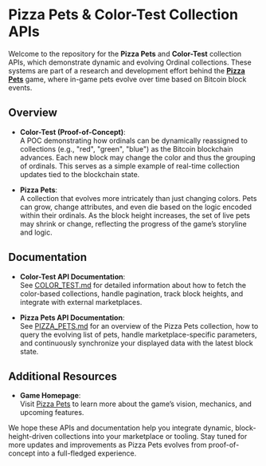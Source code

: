 # Pizza Pets & Color-Test Collection APIs

Welcome to the repository for the **Pizza Pets** and **Color-Test** collection APIs, which demonstrate dynamic and evolving Ordinal collections. These systems are part of a research and development effort behind the **[Pizza Pets](https://pizzapets.fun)** game, where in-game pets evolve over time based on Bitcoin block events.

## Overview

- **Color-Test (Proof-of-Concept)**:  
  A POC demonstrating how ordinals can be dynamically reassigned to collections (e.g., "red", "green", "blue") as the Bitcoin blockchain advances. Each new block may change the color and thus the grouping of ordinals. This serves as a simple example of real-time collection updates tied to the blockchain state.

- **Pizza Pets**:  
  A collection that evolves more intricately than just changing colors. Pets can grow, change attributes, and even die based on the logic encoded within their ordinals. As the block height increases, the set of live pets may shrink or change, reflecting the progress of the game’s storyline and logic.

## Documentation

- **Color-Test API Documentation**:  
  See [COLOR_TEST.md](./COLOR_TEST.md) for detailed information about how to fetch the color-based collections, handle pagination, track block heights, and integrate with external marketplaces.

- **Pizza Pets API Documentation**:  
  See [PIZZA_PETS.md](./PIZZA_PETS.md) for an overview of the Pizza Pets collection, how to query the evolving list of pets, handle marketplace-specific parameters, and continuously synchronize your displayed data with the latest block state.

## Additional Resources

- **Game Homepage**:  
  Visit [Pizza Pets](https://pizzapets.fun) to learn more about the game’s vision, mechanics, and upcoming features.

We hope these APIs and documentation help you integrate dynamic, block-height-driven collections into your marketplace or tooling. Stay tuned for more updates and improvements as Pizza Pets evolves from proof-of-concept into a full-fledged experience.
